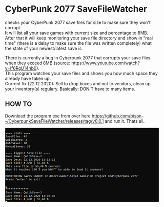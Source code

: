 # CyberPunk 2077 SaveFileWatcher
checks your CyberPunk 2077 save files for size to make sure they won't corrupt.  
It will list all your save games with current size and percentage to 8MB. After that it will keep monitoring your save file directory and show in "real time" (there is a delay to make sure the file was written completely) what the state of your newest/latest save is.

There is currently a bug in Cyberpunk 2077 that corrupts your save files when they exceed 8MB (source: https://www.youtube.com/watch?v=If6RgU14hb0).  
This program watches your save files and shows you how much space they already have taken up.  
Current fix (22.12.2020): Sell to drop boxes and not to vendors, clean up your inventory(s) regulary. Basically: DON'T have to many items.

## HOW TO

Download the program exe from over here https://github.com/bison--/CyberpunkSaveFileWatcher/releases/tag/v0.0.1 and run it. Thats all.


![CyberPunk fave file watcher in acrion](CyberpunkWatcherInAction.png)
